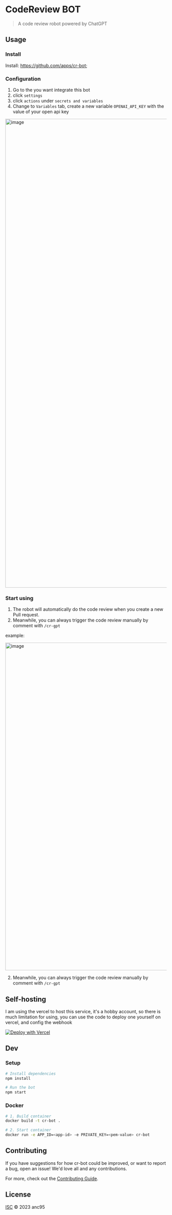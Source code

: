 # CodeReview BOT

> A code review robot powered by ChatGPT

## Usage

### Install

Install: https://github.com/apps/cr-bot;

### Configuration

1. Go to the <repo> you want integrate this bot
2. click `settings`
3. click `actions` under `secrets and variables`
4. Change to `Variables` tab, create a new variable `OPENAI_API_KEY` with the value of your open api key
<img width="1465" alt="image" src="https://user-images.githubusercontent.com/13167934/218533628-3974b70f-c423-44b0-b096-d1ec2ace85ea.png">

### Start using

1. The robot will automatically do the code review when you create a new Pull request.
2. Meanwhile, you can always trigger the code review manually by comment with `/cr-gpt`

example:

<img width="1024" alt="image" src="https://user-images.githubusercontent.com/13167934/218536087-9c951161-88ca-42b4-8cef-0cc1cd62eff2.png">

2. Meanwhile, you can always trigger the code review manually by comment with `/cr-gpt`

## Self-hosting
I am using the vercel to host this service, it's a hobby account, so there is much limitation for using, you can use the code to deploy one yourself on vercel, and config the webhook

[![Deploy with Vercel](https://vercel.com/button)](https://vercel.com/new/clone?repository-url=https://github.com/anc95/ChatGPT-CodeReview)

## Dev

### Setup

```sh
# Install dependencies
npm install

# Run the bot
npm start
```

### Docker

```sh
# 1. Build container
docker build -t cr-bot .

# 2. Start container
docker run -e APP_ID=<app-id> -e PRIVATE_KEY=<pem-value> cr-bot
```

## Contributing

If you have suggestions for how cr-bot could be improved, or want to report a bug, open an issue! We'd love all and any contributions.

For more, check out the [Contributing Guide](CONTRIBUTING.md).

## License

[ISC](LICENSE) © 2023 anc95
